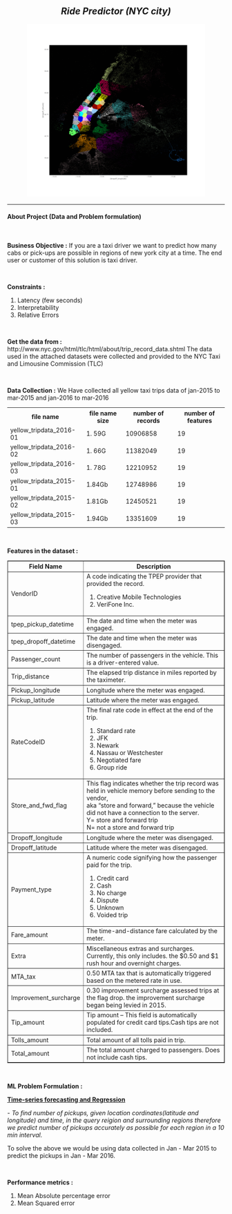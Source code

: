 <h2 align= "center"><em>Ride Predictor (NYC city)</em></h2>

<div align="center">
  <img height="400" src="https://github.com/shreyjain99/RidePredictor/blob/main/src%20files/New_york.gif"/>
</div>

<hr width="100%" size="2">

<h4 align= "left"> <b> About Project (Data and Problem formulation) </b> </h4>

<br>

<p>
<strong>Business Objective :</strong> If you are a taxi driver we want to predict how many cabs or pick-ups are possible in regions of new york city at a time. The end user or customer of this solution is taxi driver.
</p>

<br>

<p>
<strong>Constraints :</strong>
</p>
<ol>
<li>Latency (few seconds) </li>
<li>Interpretability</li>
<li>Relative Errors</li>
</ol>

<br>

<p>
<strong>Get the data from :</strong> http://www.nyc.gov/html/tlc/html/about/trip_record_data.shtml
The data used in the attached datasets were collected and provided to the NYC Taxi and Limousine Commission (TLC) 
</p>

<br>

<p>
<strong>Data Collection :</strong>
We Have collected all yellow taxi trips data of jan-2015 to mar-2015 and jan-2016 to mar-2016
</p>
<table>
<tr>
<th> file name </th>
<th> file name size</th>
<th> number of records </th>
<th> number of features </th>
</tr>
<tr>
<td> yellow_tripdata_2016-01 </td>
<td> 1. 59G </td>
<td> 10906858 </td>
<td> 19 </td>
</tr>
<tr>
<td> yellow_tripdata_2016-02 </td>
<td> 1. 66G </td>
<td> 11382049 </td>
<td> 19 </td>
</tr>
<tr>
<td> yellow_tripdata_2016-03 </td>
<td> 1. 78G </td>
<td> 12210952 </td>
<td> 19 </td>
</tr>
<tr>
<td> yellow_tripdata_2015-01 </td>
<td> 1.84Gb </td>
<td> 12748986 </td>
<td> 19 </td>
</tr>
<tr>
<td> yellow_tripdata_2015-02 </td>
<td> 1.81Gb </td>
<td> 12450521 </td>
<td> 19 </td>
</tr>
<tr>
<td> yellow_tripdata_2015-03 </td>
<td> 1.94Gb </td>
<td> 13351609 </td>
<td> 19 </td>
</tr>
</table>

<br>

<p>
<strong>Features in the dataset :</strong>
</p>
<table border="1">
    <tr>
        <th>Field Name</th>
        <th>Description</th>
    </tr>
    <tr>
        <td>VendorID</td>
        <td>
            A code indicating the TPEP provider that provided the record.
            <ol>
                <li>Creative Mobile Technologies</li>
                <li>VeriFone Inc.</li>
            </ol>
        </td>
    </tr>
    <tr>
        <td>tpep_pickup_datetime</td>
        <td>The date and time when the meter was engaged.</td>
    </tr>
    <tr>
        <td>tpep_dropoff_datetime</td>
        <td>The date and time when the meter was disengaged.</td>
    </tr>
    <tr>
        <td>Passenger_count</td>
        <td>The number of passengers in the vehicle. This is a driver-entered value.</td>
    </tr>
    <tr>
        <td>Trip_distance</td>
        <td>The elapsed trip distance in miles reported by the taximeter.</td>
    </tr>
    <tr>
        <td>Pickup_longitude</td>
        <td>Longitude where the meter was engaged.</td>
    </tr>
    <tr>
        <td>Pickup_latitude</td>
        <td>Latitude where the meter was engaged.</td>
    </tr>
    <tr>
        <td>RateCodeID</td>
        <td>The final rate code in effect at the end of the trip.
            <ol>
                <li> Standard rate </li>
                <li> JFK </li>
                <li> Newark </li>
                <li> Nassau or Westchester</li>
                <li> Negotiated fare </li>
                <li> Group ride</li>
            </ol>
        </td>
    </tr>
    <tr>
        <td>Store_and_fwd_flag</td>
        <td>This flag indicates whether the trip record was held in vehicle memory before sending to the vendor,<br> aka “store and forward,” because the vehicle did not have a connection to the server.
            <br>Y= store and forward trip
            <br>N= not a store and forward trip
        </td>
    </tr>
    <tr>
        <td>Dropoff_longitude</td>
        <td>Longitude where the meter was disengaged.</td>
    </tr>
    <tr>
        <td>Dropoff_latitude</td>
        <td>Latitude where the meter was disengaged.</td>
    </tr>
    <tr>
        <td>Payment_type</td>
        <td>A numeric code signifying how the passenger paid for the trip.
            <ol>
                <li> Credit card </li>
                <li> Cash </li>
                <li> No charge </li>
                <li> Dispute</li>
                <li> Unknown </li>
                <li> Voided trip</li>
            </ol>
        </td>
    </tr>
    <tr>
        <td>Fare_amount</td>
        <td>The time-and-distance fare calculated by the meter.</td>
    </tr>
    <tr>
        <td>Extra</td>
        <td>Miscellaneous extras and surcharges. Currently, this only includes. the $0.50 and $1 rush hour and overnight charges.</td>
    </tr>
    <tr>
        <td>MTA_tax</td>
        <td>0.50 MTA tax that is automatically triggered based on the metered rate in use.</td>
    </tr>
    <tr>
        <td>Improvement_surcharge</td>
        <td>0.30 improvement surcharge assessed trips at the flag drop. the improvement surcharge began being levied in 2015.</td>
    </tr>
    <tr>
        <td>Tip_amount</td>
        <td>Tip amount – This field is automatically populated for credit card tips.Cash tips are not included.</td>
    </tr>
    <tr>
        <td>Tolls_amount</td>
        <td>Total amount of all tolls paid in trip.</td>
    </tr>
    <tr>
        <td>Total_amount</td>
        <td>The total amount charged to passengers. Does not include cash tips.</td>
    </tr>
</table>

<br>

<p>
<strong>ML Problem Formulation :</strong>
</p>
<p><b><u> Time-series forecasting and Regression</u></b></p>
-<i> To find number of pickups, given location cordinates(latitude and longitude) and time, in the query reigion and surrounding regions therefore we predict number of pickups accurately as possible for each region in a 10 min interval.</i>
<p> 
To solve the above we would be using data collected in Jan - Mar 2015 to predict the pickups in Jan - Mar 2016.
</p>

<br>

<p>
<strong>Performance metrics :</strong>
</p>
<ol>
<li>Mean Absolute percentage error</li>
<li>Mean Squared error</li>
</ol>
